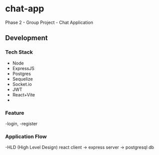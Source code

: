 # chat-app

Phase 2 - Group Project - Chat Application

## Development

### Tech Stack

- Node
- ExpressJS
- Postgres
- Sequelize
- Socket.io
- JWT
- React+Vite
-

### Feature

-login,
-register

### Application Flow

-HLD (High Level Design)
react client -> express server -> postgresql db
